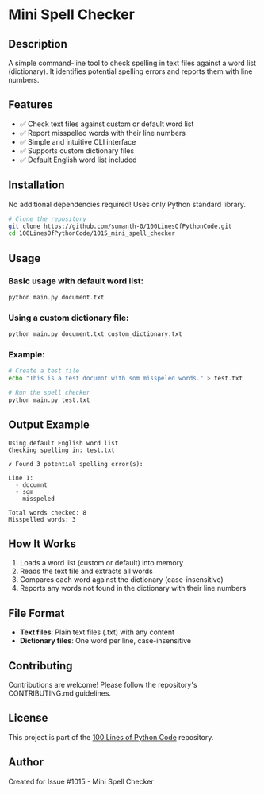 # Mini Spell Checker

## Description
A simple command-line tool to check spelling in text files against a word list (dictionary). It identifies potential spelling errors and reports them with line numbers.

## Features
- ✅ Check text files against custom or default word list
- ✅ Report misspelled words with their line numbers
- ✅ Simple and intuitive CLI interface
- ✅ Supports custom dictionary files
- ✅ Default English word list included

## Installation
No additional dependencies required! Uses only Python standard library.

```bash
# Clone the repository
git clone https://github.com/sumanth-0/100LinesOfPythonCode.git
cd 100LinesOfPythonCode/1015_mini_spell_checker
```

## Usage

### Basic usage with default word list:
```bash
python main.py document.txt
```

### Using a custom dictionary file:
```bash
python main.py document.txt custom_dictionary.txt
```

### Example:
```bash
# Create a test file
echo "This is a test documnt with som misspeled words." > test.txt

# Run the spell checker
python main.py test.txt
```

## Output Example
```
Using default English word list
Checking spelling in: test.txt

✗ Found 3 potential spelling error(s):

Line 1:
  - documnt
  - som
  - misspeled

Total words checked: 8
Misspelled words: 3
```

## How It Works
1. Loads a word list (custom or default) into memory
2. Reads the text file and extracts all words
3. Compares each word against the dictionary (case-insensitive)
4. Reports any words not found in the dictionary with their line numbers

## File Format
- **Text files**: Plain text files (.txt) with any content
- **Dictionary files**: One word per line, case-insensitive

## Contributing
Contributions are welcome! Please follow the repository's CONTRIBUTING.md guidelines.

## License
This project is part of the [100 Lines of Python Code](https://github.com/sumanth-0/100LinesOfPythonCode) repository.

## Author
Created for Issue #1015 - Mini Spell Checker
